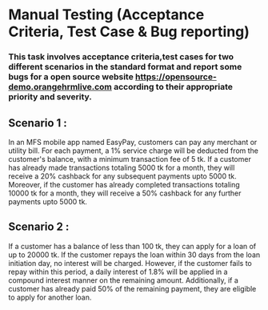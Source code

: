 # Manual Testing (Acceptance Criteria, Test Case & Bug reporting)

### This task involves acceptance criteria,test cases for two different scenarios in the standard format and report some bugs for a open source website https://opensource-demo.orangehrmlive.com according to their appropriate priority and severity.

## Scenario 1 :
In an MFS mobile app named EasyPay, customers can pay any merchant or utility bill. For each payment, a 1% service charge will be deducted from the customer's balance, with a minimum transaction fee of 5 tk. If a customer has already made transactions totaling 5000 tk for a month, they will receive a 20% cashback for any subsequent payments upto 5000 tk. Moreover, if the customer has already completed transactions totaling 10000 tk for a month, they will receive a 50% cashback for any further payments upto 5000 tk.


## Scenario 2 :

If a customer has a balance of less than 100 tk, they can apply for a loan of up to 20000 tk. If the customer repays the loan within 30 days from the loan initiation day, no interest will be charged. However, if the customer fails to repay within this period, a daily interest of 1.8% will be applied in a compound interest manner on the remaining amount.
Additionally, if a customer has already paid 50% of the remaining payment, they are eligible to apply for another loan.
